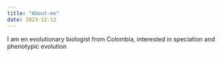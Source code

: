 ```yaml
---
title: "About-me"
date: 2023-12-12
---
```

I am en evolutionary biologist from Colombia, interested in speciation and phenotypic evolution
